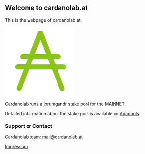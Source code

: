 ## Welcome to cardanolab.at

This is the webpage of cardanolab.at.

![](ada.png)

Cardanolab runs a jorumgandr stake pool for the MAINNET.

Detailed information about the stake pool is available on [Adapools](https://itn.adapools.org/ee4a317ce4a1ea14287558936a3bf3a9c77f5c780a5f6ac30975bcab0462677b).

### Support or Contact

Cardanolab team: mail@cardanolab.at

[Impressum](https://cardanolab.at/impressum.html)
